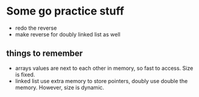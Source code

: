 # Some go practice stuff

- redo the reverse
- make reverse for doubly linked list as well


## things to remember
- arrays values are next to each other in memory, so fast to access. Size is fixed.
- linked list use extra memory to store pointers, doubly use double the memory. However, size is dynamic.